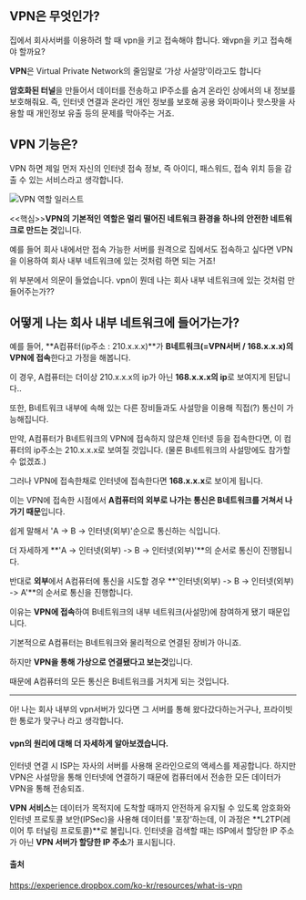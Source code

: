 ## VPN은 무엇인가?

집에서 회사서버를 이용하려 할 때 vpn을 키고 접속해야 합니다. 왜vpn을 키고 접속해야 할까요?



**VPN**은 Virtual Private Network의 줄임말로 ‘가상 사설망’이라고도 합니다

**암호화된 터널**을 만들어서 데이터를 전송하고 IP주소를 숨겨 온라인 상에서의 내 정보를 보호해줘요.
즉, 인터넷 연결과 온라인 개인 정보를 보호해 공용 와이파이나 핫스팟을 사용할 때 개인정보 유출 등의 문제를 막아주는 거죠.

## **VPN 기능은?**

VPN 하면 제일 먼저 자신의 인터넷 접속 정보, 즉 아이디, 패스워드, 접속 위치 등을 감출 수 있는 서비스라고 생각합니다.

![VPN 역할 일러스트](https://i0.wp.com/topvpn.kr/wp-content/uploads/2022/06/1-1.-VPN-%EC%A0%95%EC%9D%98-%EC%82%AC%EC%A7%84_1_1_1.jpg?resize=768%2C432&ssl=1)

<<핵심>>**VPN의 기본적인 역할은 멀리 떨어진 네트워크 환경을 하나의 안전한 네트워크로 만드는 것**입니다.

예를 들어 회사 내에서만 접속 가능한 서버를 원격으로 집에서도 접속하고 싶다면 VPN을 이용하여 회사 내부 네트워크에 있는 것처럼 하면 되는 거죠!

위 부분에서 의문이 들었습니다. vpn이 뭔데 나는 회사 내부 네트워크에 있는 것처럼 만들어주는가??



## 어떻게 나는 회사 내부 네트워크에 들어가는가?

예를 들어, **A컴퓨터(ip주소 : 210.x.x.x)**가 **B네트워크(=VPN서버 / 168.x.x.x)의 VPN에 접속**한다고 가정을 해봅니다.

이 경우, A컴퓨터는 더이상 210.x.x.x의 ip가 아닌 **168.x.x.x의 ip**로 보여지게 된답니다..

또한, B네트워크 내부에 속해 있는 다른 장비들과도 사설망을 이용해 직접(?) 통신이 가능해집니다.



만약, A컴퓨터가 B네트워크의 VPN에 접속하지 않은채 인터넷 등을 접속한다면, 이 컴퓨터의 ip주소는 210.x.x.x로 보여질 것입니다. (물론 B네트워크의 사설망에도 참가할 수 없겠죠.)

그러나 VPN에 접속한채로 인터넷에 접속한다면 **168.x.x.x**로 보이게 됩니다.

이는 VPN에 접속한 시점에서 **A컴퓨터의 외부로 나가는 통신은 B네트워크를 거쳐서 나가기 때문**입니다.



쉽게 말해서 'A -> B -> 인터넷(외부)'순으로 통신하는 식입니다.

더 자세하게  **'A -> 인터넷(외부) -> B -> 인터넷(외부)'**의 순서로 통신이 진행됩니다.

반대로 **외부**에서 A컴퓨터에 통신을 시도할 경우 **'인터넷(외부) -> B -> 인터넷(외부) -> A'**의 순서로 통신을 진행합니다.



이유는 **VPN에 접속**하여 B네트워크의 내부 네트워크(사설망)에 참여하게 됐기 때문입니다.

기본적으로 A컴퓨터는 B네트워크와 물리적으로 연결된 장비가 아니죠.

하지만 **VPN을 통해 가상으로 연결됐다고 보는것**입니다.

때문에 A컴퓨터의 모든 통신은 B네트워크를 거치게 되는 것입니다.



----

아! 나는 회사 내부의 vpn서버가 있다면 그 서버를 통해 왔다갔다하는거구나,  프라이빗한 통로가 맞구나 라고 생각합니다.

#### vpn의 원리에 대해 더 자세하게 알아보겠습니다.

인터넷 연결 시 ISP는 자사의 서버를 사용해 온라인으로의 액세스를 제공합니다. 하지만 VPN은 사설망을 통해 인터넷에 연결하기 때문에 컴퓨터에서 전송한 모든 데이터가 VPN을 통해 전송되죠.

**VPN 서비스**는 데이터가 목적지에 도착할 때까지 안전하게 유지될 수 있도록 암호화와 인터넷 프로토콜 보안(IPSec)을 사용해 데이터를 '포장'하는데, 이 과정은 **L2TP(레이어 투 터널링 프로토콜)**로 불립니다. 인터넷을 검색할 때는 ISP에서 할당한 IP 주소가 아닌 **VPN 서버가 할당한 IP 주소**가 표시됩니다.



#### 출처

https://experience.dropbox.com/ko-kr/resources/what-is-vpn